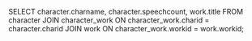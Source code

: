 SELECT character.charname, character.speechcount, work.title FROM character JOIN character_work ON character_work.charid = character.charid JOIN work ON character_work.workid = work.workid;

